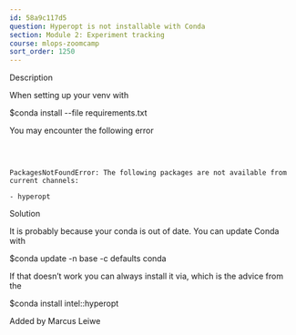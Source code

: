 ```yaml
---
id: 58a9c117d5
question: Hyperopt is not installable with Conda
section: Module 2: Experiment tracking
course: mlops-zoomcamp
sort_order: 1250
---
```


Description

When setting up your venv with

$conda install --file requirements.txt

You may encounter the following error

​​

```

PackagesNotFoundError: The following packages are not available from current channels:

- hyperopt

```

Solution

It is probably because your conda is out of date. You can update Conda with

$conda update -n base -c defaults conda

If that doesn’t work you can always install it via, which is the advice from the

$conda install intel::hyperopt

Added by Marcus Leiwe

